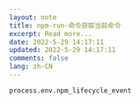 ```yaml
---
layout: note
title: npm-run-命令获取当前命令
excerpt: Read more...
date: 2022-5-29 14:17:11
updated: 2022-5-29 14:17:11
comments: false
lang: zh-CN
---
```


`process.env.npm_lifecycle_event`
  